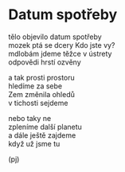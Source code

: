 Datum spotřeby
==============

tělo objevilo datum spotřeby  
mozek ptá se dcery Kdo jste vy?  
mdlobám jdeme těžce v ústrety  
odpovědi hrstí ozvěny

a tak prosti prostoru  
hledíme za sebe  
Zem změnila ohledů  
v tichosti sejdeme

nebo taky ne  
zpleníme další planetu  
a dále ještě zajdeme  
když už jsme tu

(pj)

